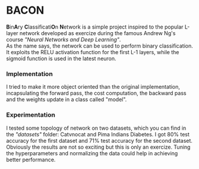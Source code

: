 # BACON

<b>B</b>in<b>A</b>ry <b>C</b>lassificati<b>O</b>n <b>N</b>etwork is a simple project inspired to the popular L-layer network developed as exercize during the famous Andrew Ng's course <i>"Neural Networks and Deep Learning"</i>. <br>
As the name says, the network can be used to perform binary classification. It exploits the RELU activation function for the first L-1 layers, while the sigmoid function is used in the latest neuron.
### Implementation
I tried to make it more object oriented than the original implementation, incapsulating the forward pass, the cost computation, the backward pass and the weights update in a class called "model".
### Experimentation
I tested some topology of network on two datasets, which you can find in the <i>"datasets"</i> folder: Catvnocat and Pima Indians Diabetes.
I got 80% test accuracy for the first dataset and 71% test accuracy for the second dataset. Obviously the results are not so exciting but this is only an exercize. Tuning the hyperparameters and normalizing the data could help in achieving better performance.
